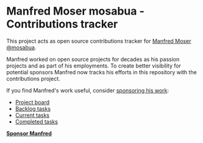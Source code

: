 # Manfred Moser mosabua - Contributions tracker

This project acts as open source contributions tracker for [Manfred Moser
@mosabua](https://github.com/mosabua).

Manfred worked on open source projects for decades as his passion projects and
as part of his employments. To create better visibility for potential sponsors
Manfred now tracks his efforts in this repository with the contributions
project.

If you find Manfred's work useful, consider [sponsoring his
work](https://github.com/sponsors/mosabua):

* [Project board](https://github.com/orgs/simpligility/projects/1/views/1)
* [Backlog tasks](https://github.com/orgs/simpligility/projects/1/views/8)
* [Current tasks](https://github.com/orgs/simpligility/projects/1/views/5)
* [Completed tasks](https://github.com/orgs/simpligility/projects/1/views/7)

[**Sponsor Manfred**](https://github.com/sponsors/mosabua)
